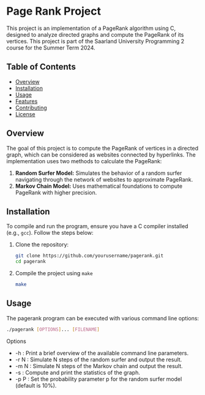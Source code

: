 # Page Rank Project

This project is an implementation of a PageRank algorithm using C, designed to analyze directed graphs and compute the PageRank of its vertices. This project is part of the Saarland University Programming 2 course for the Summer Term 2024.

## Table of Contents

- [Overview](#overview)
- [Installation](#installation)
- [Usage](#usage)
- [Features](#features)
- [Contributing](#contributing)
- [License](#license)

## Overview

The goal of this project is to compute the PageRank of vertices in a directed graph, which can be considered as websites connected by hyperlinks. The implementation uses two methods to calculate the PageRank:

1. **Random Surfer Model:** Simulates the behavior of a random surfer navigating through the network of websites to approximate PageRank.
2. **Markov Chain Model:** Uses mathematical foundations to compute PageRank with higher precision.

## Installation

To compile and run the program, ensure you have a C compiler installed (e.g., `gcc`). Follow the steps below:

1. Clone the repository:
   ```bash
   git clone https://github.com/yourusername/pagerank.git
   cd pagerank
2. Compile the project using `make`
   ```bash
   make
   
## Usage

The pagerank program can be executed with various command line options:
   ```bash
   ./pagerank [OPTIONS]... [FILENAME]
   ```

Options
*   -h   : Print a brief overview of the available command line parameters.
*   -r N : Simulate N steps of the random surfer and output the result.
*   -m N : Simulate N steps of the Markov chain and output the result.
*   -s   : Compute and print the statistics of the graph.
*   -p P : Set the probability parameter p for the random surfer model (default is 10%).
